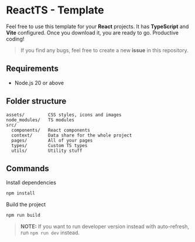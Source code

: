 # ReactTS - Template
Feel free to use this template for your **React** projects. It has **TypeScript** and **Vite** configured. Once you download it, you are ready to go. Productive coding! 

> If you find any bugs, feel free to create a new **issue** in this repository.

## Requirements
- Node.js 20 or above

## Folder structure
```
assets/         CSS styles, icons and images
node_modules/   TS modules
src/        
  components/   React components
  context/      Data share for the whole project
  pages/        All of your pages
  types/        Custom TS types
  utils/        Utility stuff
```

## Commands
Install dependencies
```bash
npm install
```

Build the project
```bash
npm run build
```

> **NOTE:** If you want to run developer version instead with auto-refresh, run `npm run dev` instead. 